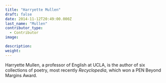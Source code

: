 ```yaml
---
title: "Harryette Mullen"
draft: false
date: 2014-11-12T20:49:00.000Z
last_name: "Mullen"
contributor_type:
  - Contributor
image:

description:
weight:
---
```


Harryette Mullen, a professor of English at UCLA, is the author of six collections of poetry, most recently _Recyclopedia_, which won a PEN Beyond Margins Award.


